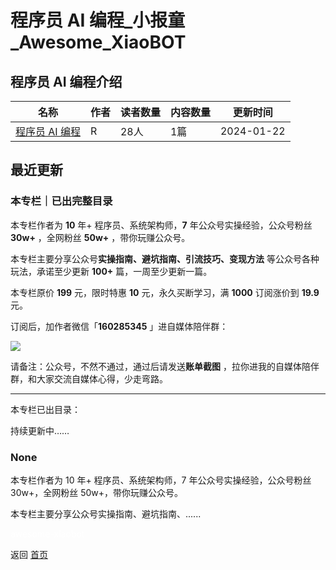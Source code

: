 # 程序员 AI 编程_小报童_Awesome_XiaoBOT

## 程序员 AI 编程介绍
>   
  


|名称|作者|读者数量|内容数量|更新时间|
|---|---|---|---|---|
|[程序员 AI 编程](https://xiaobot.net/p/coding-with-ai?refer=0b133df9-27dc-423b-8101-639049001c13)|R|28人|1篇|2024-01-22|

## 最近更新
### 本专栏｜已出完整目录

本专栏作者为 **10** 年+ 程序员、系统架构师，**7** 年公众号实操经验，公众号粉丝 **30w+** ，全网粉丝 **50w+**
，带你玩赚公众号。

本专栏主要分享公众号**实操指南、避坑指南、引流技巧、变现方法** 等公众号各种玩法，承诺至少更新 **100+** 篇，一周至少更新一篇。

本专栏原价 **199** 元，限时特惠 **10** 元，永久买断学习，满 **1000** 订阅涨价到 **19.9** 元。

订阅后，加作者微信「**160285345** 」进自媒体陪伴群：

![](https://static.xiaobot.net/file/2024-01-22/222155/a789a47d55054f719bd42e9fca498a2f.png)

请备注：公众号，不然不通过，通过后请发送**账单截图** ，拉你进我的自媒体陪伴群，和大家交流自媒体心得，少走弯路。

* * *

本专栏已出目录：

持续更新中……

### None

本专栏作者为 10 年+ 程序员、系统架构师，7 年公众号实操经验，公众号粉丝 30w+，全网粉丝 50w+，带你玩赚公众号。

本专栏主要分享公众号实操指南、避坑指南、......


<a href="https://github.com/Reno9527/awesome-xiaobot" style="color: white; text-decoration: none;">awesome-xiaobot</a>

返回 [首页](../README.md)
